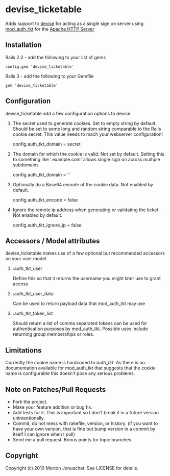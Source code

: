 # devise_ticketable

Adds support to [devise](http://github.com/plataformatec/devise) for acting as a single sign on server
using [mod\_auth\_tkt](http://www.openfusion.com.au/labs/mod_auth_tkt/) for the [Apache HTTP Server](http://httpd.apache.org/)

## Installation

Rails 2.3 - add the following to your list of gems

    config.gem 'devise_ticketable'

Rails 3 - add the following to your Gemfile

    gem 'devise_ticketable'

## Configuration

devise_ticketable add a few configuration options to devise.

1. The secret used to generate cookies. Set to empty string by default. Should be set to some long and random
string comparable to the Rails cookie secret. This value needs to mach your webserver configuration!

    config.auth\_tkt\_domain = secret


1. The domain for which the cookie is valid. Not set by default. Setting this to something like '.example.com'
allows single sign on across multiple subdomains

    config.auth\_tkt\_domain = ''

1. Optionally do a Base64 encode of the cookie data. Not enabled by default.

    config.auth\_tkt\_encode = false

1. Ignore the remote ip address when generating or validating the ticket. Not enabled by default.

    config.auth\_tkt\_ignore\_ip = false

## Accessors / Model attributes

devise_ticketable makes use of a few optional but recommended accessors on your user model.

1. :auth\_tkt\_user

    Define this so that it returns the username you might later use to grant access

1. :auth\_tkt\_user\_data

    Can be used to return payload data that mod\_auth\_tkt may use

1. :auth\_tkt\_token\_list

    Should return a list of comma separated tokens can be used for authentication purposes by mod\_auth\_tkt.
    Possible uses include returning group memberships or roles.

## Limitations

Currently the cookie name is hardcoded to *auth_tkt*. As there is no documentation available for mod\_auth\_tkt that suggests
that the cookie name is configurable this doesn't pose any serious problems.

## Note on Patches/Pull Requests

* Fork the project.
* Make your feature addition or bug fix.
* Add tests for it. This is important so I don't break it in a
  future version unintentionally.
* Commit, do not mess with rakefile, version, or history.
  (if you want to have your own version, that is fine but bump version in a commit by itself I can ignore when I pull)
* Send me a pull request. Bonus points for topic branches.

## Copyright

Copyright (c) 2010 Morton Jonuschat. See LICENSE for details.
